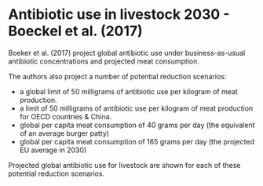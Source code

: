 # Antibiotic use in livestock 2030 - Boeckel et al. (2017)

Boeker et al. (2017) project global antibiotic use under business-as-usual antibiotic concentrations and projected meat consumption.

The authors also project a number of potential reduction scenarios:
- a global limit of 50 milligrams of antibiotic use per kilogram of meat production.
- a limit of 50 milligrams of antibiotic use per kilogram of meat production for OECD countries & China.
- global per capita meat consumption of 40 grams per day (the equivalent of an average burger patty)
- global per capita meat consumption of 165 grams per day (the projected EU average in 2030)

Projected global antibiotic use for livestock are shown for each of these potential reduction scenarios.